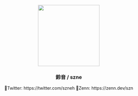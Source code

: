 <p align="center">
    <img src="https://storage.googleapis.com/zenn-user-upload/avatar/dd506d8dce.jpeg" width="200">
</p>
<h3 align="center">
    <a>鈴音 / szne</a>
</h3>
<p align="center">
    🔗Twitter: https://twitter.com/szneh
    🔗Zenn: https://zenn.dev/szn
</p>
